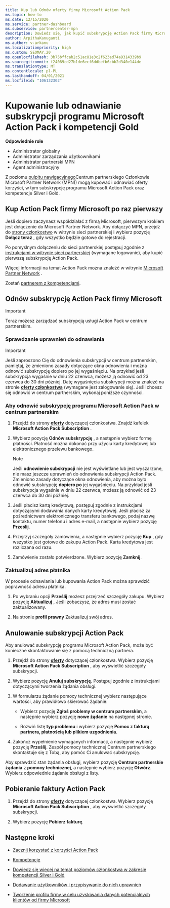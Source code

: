```yaml
---
title: Kup lub Odnów oferty firmy Microsoft Action Pack
ms.topic: how-to
ms.date: 12/15/2020
ms.service: partner-dashboard
ms.subservice: partnercenter-mpn
description: Dowiedz się, jak kupić subskrypcję Action Pack firmy Microsoft i zacząć korzystać z zalet Action Pack. Dowiedz się również, jak odnowić, anulować, wyświetlić rachunek i nie tylko.
author: ArpithaKanuganti
ms.author: v-arkanu
ms.localizationpriority: high
ms.custom: SEOMAY.20
ms.openlocfilehash: 3b75bffcab2c51ac81e3c2f623ad74a9314339b9
ms.sourcegitcommit: f24089cd27b1de6ecf6ddbefb6cbb2d340e144de
ms.translationtype: MT
ms.contentlocale: pl-PL
ms.lasthandoff: 04/01/2021
ms.locfileid: "106132302"
---
```

# <a name="buy-or-renew-a-microsoft-action-pack-subscription-or-silver-and-gold-competencies"></a>Kupowanie lub odnawianie subskrypcji programu Microsoft Action Pack i kompetencji Gold


**Odpowiednie role**

- Administrator globalny
- Administrator zarządzania użytkownikami
- Administrator partnerski MPN
- Agent administracyjny


Z poziomu [pulpitu nawigacyjnego](https://partner.microsoft.com/dashboard)Centrum partnerskiego Członkowie Microsoft Partner Network (MPN)) mogą kupować i odnawiać oferty korzyści, w tym subskrypcję programu Microsoft Action Pack oraz kompetencje Silver i Gold.

## <a name="buy-microsoft-action-pack-for-the-first-time"></a>Kup Action Pack firmy Microsoft po raz pierwszy

Jeśli dopiero zaczynasz współdziałać z firmą Microsoft, pierwszym krokiem jest dołączenie do Microsoft Partner Network. Aby dołączyć MPN, przejdź do [strony członkostwo](https://partner.microsoft.com/membership) w witrynie sieci partnerskiej i wybierz pozycję **Dołącz teraz** , gdy wszystko będzie gotowe do rejestracji.

Po pomyślnym dołączeniu do sieci partnerskiej postępuj zgodnie z [instrukcjami w witrynie sieci partnerskiej](https://partner.microsoft.com/membership/action-pack) (wymagane logowanie), aby kupić pierwszą subskrypcję Action Pack. 

Więcej informacji na temat Action Pack można znaleźć w witrynie [Microsoft Partner Network](https://partner.microsoft.com/membership/internal-use-software#simple-tab-content-3) .

Zostań [partnerem z kompetencjami](https://partner.microsoft.com/membership/competencies). 

## <a name="renew-a-microsoft-action-pack-subscription"></a>Odnów subskrypcję Action Pack firmy Microsoft

>[!IMPORTANT]
>Teraz możesz zarządzać subskrypcją usługi Action Pack w centrum partnerskim.

### <a name="check-your-renewal-eligibility"></a>Sprawdzanie uprawnień do odnawiania

>[!IMPORTANT]
>Jeśli zaproszono Cię do odnowienia subskrypcji w centrum partnerskim, pamiętaj, że zmieniono zasady dotyczące okna odnowienia i można odnowić subskrypcję dopiero po jej wygaśnięciu. Na przykład jeśli subskrypcja wygaśnie w dniu 22 czerwca, możesz ją odnowić od 23 czerwca do 30 dni później.
>Datę wygaśnięcia subskrypcji można znaleźć na stronie [**oferty członkostwa**](https://partnercenter.microsoft.com/pcv/partnership/offers) (wymagane jest zalogowanie się). Jeśli chcesz się odnowić w centrum partnerskim, wykonaj poniższe czynności.  

### <a name="to-renew-a-microsoft-action-pack-subscription-in-the-partner-center"></a>Aby odnowić subskrypcję programu Microsoft Action Pack w centrum partnerskim

1. Przejdź do strony [**oferty**](https://partnercenter.microsoft.com/pcv/partnership/offers) dotyczącej członkostwa. Znajdź kafelek **Microsoft Action Pack Subscription** .  

2. Wybierz pozycję **Odnów subskrypcję** , a następnie wybierz formę płatności. Płatność można dokonać przy użyciu karty kredytowej lub elektronicznego przelewu bankowego.

    >[!NOTE]
    >Jeśli **odnowienie subskrypcji** nie jest wyświetlane lub jest wyszarzone, nie masz jeszcze uprawnień do odnowienia subskrypcji Action Pack. Zmieniono zasady dotyczące okna odnowienia, aby można było odnowić subskrypcję **dopiero po** jej wygaśnięciu. Na przykład jeśli subskrypcja wygaśnie w dniu 22 czerwca, możesz ją odnowić od 23 czerwca do 30 dni później.  

3. Jeśli płacisz kartą kredytową, postępuj zgodnie z instrukcjami dotyczącymi dodawania danych karty kredytowej. Jeśli płacisz za pośrednictwem elektronicznego transferu bankowego, podaj nazwę kontaktu, numer telefonu i adres e-mail, a następnie wybierz pozycję **Prześlij**.

4. Przejrzyj szczegóły zamówienia, a następnie wybierz pozycję **Kup** , gdy wszystko jest gotowe do zakupu Action Pack. Karta kredytowa jest rozliczana od razu.

5. Zamówienie zostało potwierdzone. Wybierz pozycję **Zamknij**.

### <a name="update-your-bill-to-address"></a>Zaktualizuj adres płatnika

W procesie odnawiania lub kupowania Action Pack można sprawdzić poprawność adresu płatnika.

 1. Po wybraniu opcji **Prześlij** możesz przejrzeć szczegóły zakupu. Wybierz pozycję **Aktualizuj** , Jeśli zobaczysz, że adres musi zostać zaktualizowany.
  
 1. Na stronie **profil prawny** Zaktualizuj swój adres.

## <a name="cancel-your-action-pack-subscription"></a>Anulowanie subskrypcji Action Pack

Aby anulować subskrypcję programu Microsoft Action Pack, może być konieczne skontaktowanie się z pomocą techniczną partnera.

1. Przejdź do strony [**oferty**](https://partnercenter.microsoft.com/pcv/partnership/offers) dotyczącej członkostwa. Wybierz pozycję **Microsoft Action Pack Subscription** , aby wyświetlić szczegóły subskrypcji. 

3. Wybierz pozycję **Anuluj subskrypcję**. Postępuj zgodnie z instrukcjami dotyczącymi tworzenia żądania obsługi. 

4. W formularzu żądanie pomocy technicznej wybierz następujące wartości, aby prawidłowo skierować żądanie:

    -  Wybierz pozycję **Zgłoś problemy w centrum partnerskim**, a następnie wybierz pozycję **nowe żądanie** na następnej stronie.

    -  Rozwiń listę **typ problemu** i wybierz pozycję **Pomoc z fakturą partnera, płatnością lub plikiem uzgodnienia**. 

5. Zakończ wypełnienie wymaganych informacji, a następnie wybierz pozycję **Prześlij**. Zespół pomocy technicznej Centrum partnerskiego skontaktuje się z Tobą, aby pomóc Ci anulować subskrypcję.

Aby sprawdzić stan żądania obsługi, wybierz pozycję **Centrum partnerskie żądania** z **pomocy technicznej**, a następnie wybierz pozycję **Otwórz**. Wybierz odpowiednie żądanie obsługi z listy.  

## <a name="download-your-action-pack-invoice"></a>Pobieranie faktury Action Pack

1. Przejdź do strony [**oferty**](https://partnercenter.microsoft.com/pcv/partnership/offers) dotyczącej członkostwa. Wybierz pozycję **Microsoft Action Pack Subscription** , aby wyświetlić szczegóły subskrypcji. 

3. Wybierz pozycję **Pobierz fakturę**.
 
## <a name="next-steps"></a>Następne kroki

-   [Zacznij korzystać z korzyści Action Pack](manage-your-partner-network-benefits.md)

-   [Kompetencje](learn-about-competencies.md)

-   [Dowiedz się więcej na temat poziomów członkostwa w zakresie kompetencji Silver i Gold](https://partner.microsoft.com/membership/internal-use-software#simple-tab-content-2)

-   [Dodawanie użytkowników i przypisywanie do nich uprawnień](create-user-accounts-and-set-permissions.md)

-   [Tworzenie profilu firmy w celu uzyskiwania danych potencjalnych klientów od firmy Microsoft](create-a-marketing-profile.md)

